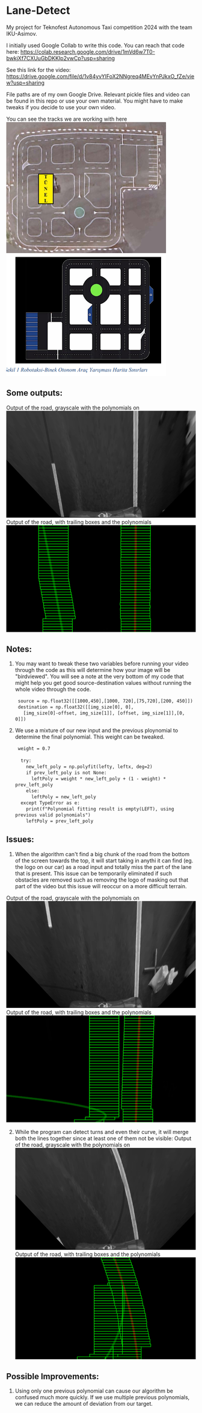 # Lane-Detect
My project for Teknofest Autonomous Taxi competition 2024 with the team IKU-Asimov.

I initially used Google Collab to write this code. You can reach that code here: https://colab.research.google.com/drive/1mVd6w7T0-bwkjXf7CXUuGbDKKIp2vwCp?usp=sharing

See this link for the video: https://drive.google.com/file/d/1v84yvYlFoX2NNgreq4MEvYnPJkxO_fZe/view?usp=sharing

File paths are of my own Google Drive. Relevant pickle files and video can be found in this repo or use your own material. You might have to make tweaks if you decide to use your own video.

You can see the tracks we are working with here  
<img src="https://github.com/EylulTheFairy/Lane-Detect/blob/main/TracksIRL.png" width="425">
![Output of the road, with trailing boxes and the polynomials](Tracks.png)

## Some outputs:  
Output of the road, grayscale with the polynomials on  
![Output of the road , grayscale with the polynomials on](Output/1.png)   
Output of the road, with trailing boxes and the polynomials  
![Output of the road, with trailing boxes and the polynomials](Output/2.png)  

## Notes:

1. You may want to tweak these two variables before running your video through the code as this will determine how your image will be "birdviewed". You will see a note at the very bottom of my code that might help you get good source-destination values without running the whole video through the code.  
   ```
    source = np.float32([[1000,450],[1000, 720],[75,720],[200, 450]])
    destination = np.float32([[img_size[0], 0],
      [img_size[0]-offset, img_size[1]], [offset, img_size[1]],[0, 0]])
   ```  
2. We use a mixture of our new input and the previous ploynomial to determine the final polynomial. This weight can be tweaked.  
   ```
    weight = 0.7

     try:
       new_left_poly = np.polyfit(lefty, leftx, deg=2)
       if prev_left_poly is not None:
         leftPoly = weight * new_left_poly + (1 - weight) * prev_left_poly
       else:
         leftPoly = new_left_poly
     except TypeError as e:
       print(f"Polynomial fitting result is empty(LEFT), using previous valid polynomials")
       leftPoly = prev_left_poly
   ```


## Issues:  
  
1. When the algorithm can't find a big chunk of the road from the bottom of the screen towards the top, it will start taking in anythi it can find (eg. the logo on our car) as a road input and totally miss the part of the lane that is present. This issue can be temporarily eliminated if such obstacles are removed such as removing the logo of masking out that part of the video but this issue will reoccur on a more difficult terrain.   

Output of the road, grayscale with the polynomials on    
![Output of the road , grayscale with the polynomials on](Output/4.png)    
Output of the road, with trailing boxes and the polynomials    
![Output of the road, with trailing boxes and the polynomials](Output/3.png)    


2. While the program can detect turns and even their curve, it will merge both the lines together since at least one of them not be visible:
Output of the road, grayscale with the polynomials on  
![Output of the road , grayscale with the polynomials on](Output/5.png)  
Output of the road, with trailing boxes and the polynomials  
![Output of the road, with trailing boxes and the polynomials](Output/6.png)  

## Possible Improvements:
1. Using only one previous polynomial can cause our algorithm be confused much more quickly. If we use multiple previous polynomials, we can reduce the amount of deviation from our target.

